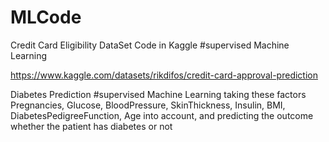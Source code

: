 # MLCode

Credit Card Eligibility DataSet Code in Kaggle #supervised Machine Learning

https://www.kaggle.com/datasets/rikdifos/credit-card-approval-prediction

Diabetes Prediction #supervised Machine Learning
taking these factors Pregnancies, Glucose, BloodPressure,	SkinThickness,	Insulin,	BMI,	DiabetesPedigreeFunction,	Age 
into account, and predicting the outcome whether the patient has diabetes or not
